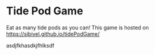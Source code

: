 # Tide Pod Game
Eat as many tide pods as you can!
This game is hosted on https://sibivel.github.io/tidePodGame/  


asdjfkhasdkjfhlksdf
